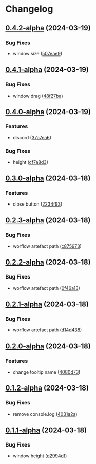 # Changelog

## [0.4.2-alpha](https://github.com/jjoshm/nightwave-plaza-electron/compare/v0.4.1-alpha...v0.4.2-alpha) (2024-03-19)


### Bug Fixes

* window size ([507eae9](https://github.com/jjoshm/nightwave-plaza-electron/commit/507eae90db66940fce07926778d3b8131eae476f))

## [0.4.1-alpha](https://github.com/jjoshm/nightwave-plaza-electron/compare/v0.4.0-alpha...v0.4.1-alpha) (2024-03-19)


### Bug Fixes

* window drag ([48f27ba](https://github.com/jjoshm/nightwave-plaza-electron/commit/48f27bab1a4d514fe5294d5e568a59a1e7f4a1f6))

## [0.4.0-alpha](https://github.com/jjoshm/nightwave-plaza-electron/compare/v0.3.0-alpha...v0.4.0-alpha) (2024-03-19)


### Features

* discord ([37a7ea6](https://github.com/jjoshm/nightwave-plaza-electron/commit/37a7ea6949b2034fb4ac8aaa23a0693178ee726a))


### Bug Fixes

* height ([cf7a8d3](https://github.com/jjoshm/nightwave-plaza-electron/commit/cf7a8d3c3621c0cc553a0549738e8f490a2a04a8))

## [0.3.0-alpha](https://github.com/jjoshm/nightwave-plaza-electron/compare/v0.2.3-alpha...v0.3.0-alpha) (2024-03-18)


### Features

* close button ([2234f93](https://github.com/jjoshm/nightwave-plaza-electron/commit/2234f93b5390ab9b28118393e3fef275fb0c38a1))

## [0.2.3-alpha](https://github.com/jjoshm/nightwave-plaza-electron/compare/v0.2.2-alpha...v0.2.3-alpha) (2024-03-18)


### Bug Fixes

* worflow artefact path ([c875973](https://github.com/jjoshm/nightwave-plaza-electron/commit/c875973e082667e3cc2c09db17698e2c204d4616))

## [0.2.2-alpha](https://github.com/jjoshm/nightwave-plaza-electron/compare/v0.2.1-alpha...v0.2.2-alpha) (2024-03-18)


### Bug Fixes

* worflow artefact path ([0f46a13](https://github.com/jjoshm/nightwave-plaza-electron/commit/0f46a13a57af993f1269c4f1e0e295880f8604ca))

## [0.2.1-alpha](https://github.com/jjoshm/nightwave-plaza-electron/compare/v0.2.0-alpha...v0.2.1-alpha) (2024-03-18)


### Bug Fixes

* worflow artefact path ([d14d438](https://github.com/jjoshm/nightwave-plaza-electron/commit/d14d438a6cda6256644f275bd3c6f25199ba1bde))

## [0.2.0-alpha](https://github.com/jjoshm/nightwave-plaza-electron/compare/v0.1.2-alpha...v0.2.0-alpha) (2024-03-18)


### Features

* change tooltip name ([4080d73](https://github.com/jjoshm/nightwave-plaza-electron/commit/4080d7388f6b87fbb71152d26fb1ac2937da9f83))

## [0.1.2-alpha](https://github.com/jjoshm/nightwave-plaza-electron/compare/v0.1.1-alpha...v0.1.2-alpha) (2024-03-18)


### Bug Fixes

* remove console.log ([4031a2a](https://github.com/jjoshm/nightwave-plaza-electron/commit/4031a2ae815d6d71a4e128febbca5a5277a6cd7d))

## [0.1.1-alpha](https://github.com/jjoshm/nightwave-plaza-electron/compare/v0.1.0-alpha...v0.1.1-alpha) (2024-03-18)


### Bug Fixes

* window height ([d2994df](https://github.com/jjoshm/nightwave-plaza-electron/commit/d2994df5616ae6711d05d0bb4f4563277d8cd8db))
